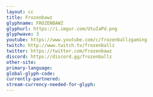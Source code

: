 ```yaml
---
layout: cc
title: Frozenbawz
glyphname: FROZENBAWZ
glyphurl: https://i.imgur.com/UtuIaPd.png
glyphwave: 3
youtube: https://www.youtube.com/c/frozenballzgaming
twitch: http://www.twitch.tv/frozenballz
twitter: https://twitter.com/Frozenbawz
discord: https://discord.gg/frozenballz
other-site: 
primary-language: 
global-glyph-code: 
currently-partnered: 
stream-currency-needed-for-glyph: 
---
```


